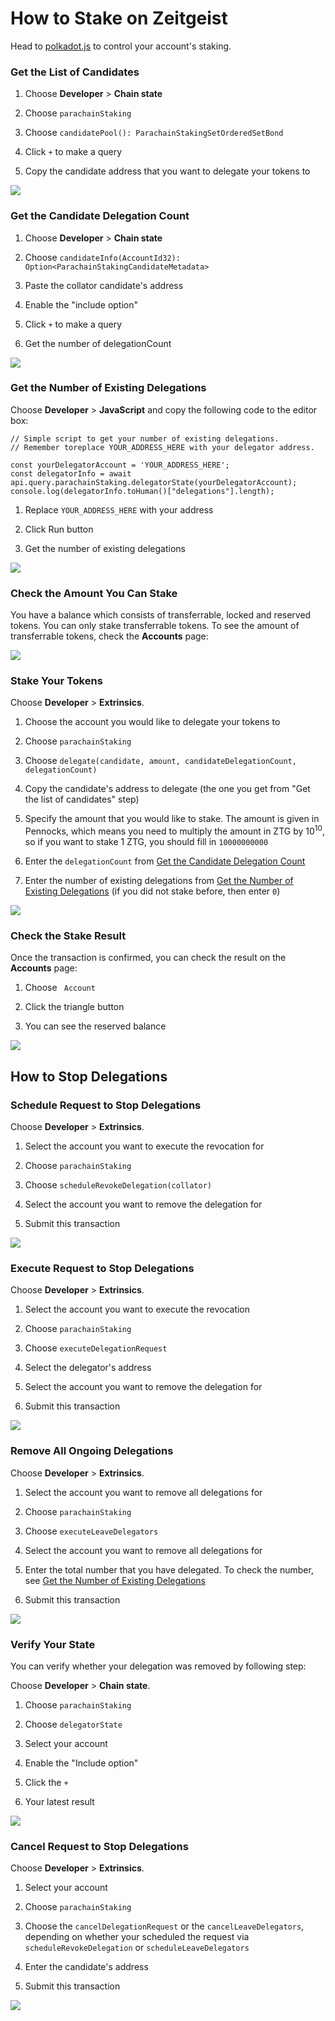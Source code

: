 # How to Stake on Zeitgeist

Head to [polkadot.js](https://https://polkadot.js.org/apps/) to control your
account's staking.

### Get the List of Candidates

1. Choose **Developer** > **Chain state**

1. Choose `parachainStaking`

1. Choose `candidatePool(): ParachainStakingSetOrderedSetBond`

1. Click `+` to make a query

1. Copy the candidate address that you want to delegate your tokens to

![](/img/get-candidates-list.png)

### Get the Candidate Delegation Count

1. Choose **Developer** > **Chain state**

1. Choose
   `candidateInfo(AccountId32): Option<ParachainStakingCandidateMetadata>`

1. Paste the collator candidate's address

1. Enable the "include option"

1. Click `+` to make a query

1. Get the number of delegationCount

![](/img/get-delegation-count.png)

### Get the Number of Existing Delegations

Choose **Developer** > **JavaScript** and copy the following code to the editor
box:

```
// Simple script to get your number of existing delegations.
// Remember toreplace YOUR_ADDRESS_HERE with your delegator address.

const yourDelegatorAccount = 'YOUR_ADDRESS_HERE';
const delegatorInfo = await api.query.parachainStaking.delegatorState(yourDelegatorAccount);
console.log(delegatorInfo.toHuman()["delegations"].length);
```

1. Replace `YOUR_ADDRESS_HERE` with your address

1. Click Run button

1. Get the number of existing delegations

![](/img/get-your-delegations-number.png)

### Check the Amount You Can Stake

You have a balance which consists of transferrable, locked and reserved tokens.
You can only stake transferrable tokens. To see the amount of transferrable
tokens, check the **Accounts** page:

![](/img/check-stake-result.png)

### Stake Your Tokens

Choose **Developer** > **Extrinsics**.

1. Choose the account you would like to delegate your tokens to

1. Choose `parachainStaking`

1. Choose
   `delegate(candidate, amount, candidateDelegationCount, delegationCount)`

1. Copy the candidate's address to delegate (the one you get from "Get the list
   of candidates" step)

1. Specify the amount that you would like to stake. The amount is given in
   Pennocks, which means you need to multiply the amount in ZTG by $10^{10}$, so
   if you want to stake 1 ZTG, you should fill in `10000000000`

1. Enter the `delegationCount` from [Get the Candidate Delegation Count]

1. Enter the number of existing delegations from [Get the Number of Existing
   Delegations] (if you did not stake before, then enter `0`)

![](/img/stake-ztg.png)

### Check the Stake Result

Once the transaction is confirmed, you can check the result on the **Accounts**
page:

1. Choose ` Account`

1. Click the triangle button

1. You can see the reserved balance

![](/img/check-stake-result.png)

## How to Stop Delegations

### Schedule Request to Stop Delegations

Choose **Developer** > **Extrinsics**.

1. Select the account you want to execute the revocation for

1. Choose `parachainStaking`

1. Choose `scheduleRevokeDelegation(collator)`

1. Select the account you want to remove the delegation for

1. Submit this transaction

![](/img/schedule-leave-delegation.png)

### Execute Request to Stop Delegations

Choose **Developer** > **Extrinsics**.

1. Select the account you want to execute the revocation

1. Choose `parachainStaking`

1. Choose `executeDelegationRequest`

1. Select the delegator's address

1. Select the account you want to remove the delegation for

1. Submit this transaction

![](/img/execute-delegation-request.png)

### Remove All Ongoing Delegations

Choose **Developer** > **Extrinsics**.

1. Select the account you want to remove all delegations for

1. Choose `parachainStaking`

1. Choose `executeLeaveDelegators`

1. Select the account you want to remove all delegations for

1. Enter the total number that you have delegated. To check the number, see [Get
   the Number of Existing Delegations]

1. Submit this transaction

![](/img/execute-leave-delegation.png)

### Verify Your State

You can verify whether your delegation was removed by following step:

Choose **Developer** > **Chain state**.

1. Choose `parachainStaking`

1. Choose `delegatorState`

1. Select your account

1. Enable the "Include option"

1. Click the `+`

1. Your latest result

![](/img/delegate-state.png)

### Cancel Request to Stop Delegations

Choose **Developer** > **Extrinsics**.

1. Select your account

1. Choose `parachainStaking`

1. Choose the `cancelDelegationRequest` or the `cancelLeaveDelegators`,
   depending on whether your scheduled the request via
   `scheduleRevokeDelegation` or `scheduleLeaveDelegators`

1. Enter the candidate's address

1. Submit this transaction

![](/img/cancel-request-stop-delegations.png)

[get the candidate delegation count]: #get-the-candidate-delegation-count
[get the number of existing delegations]:
  #get-the-number-of-existing-delegations
